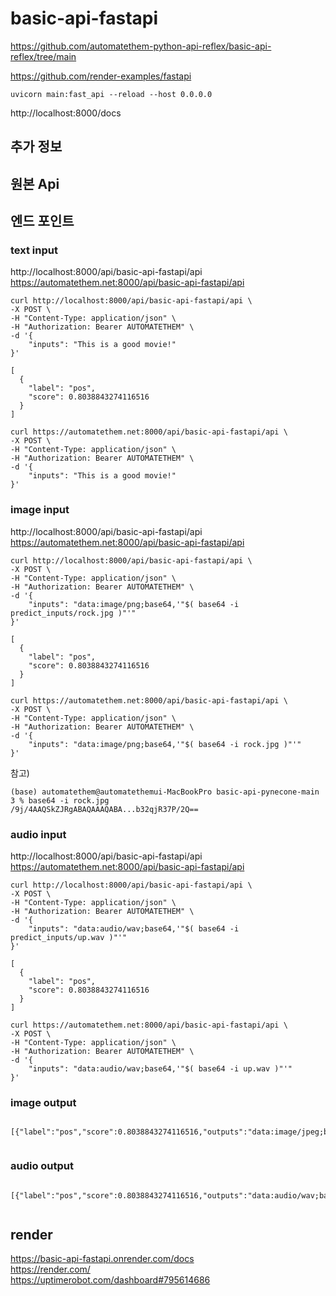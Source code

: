 # basic-api-fastapi

https://github.com/automatethem-python-api-reflex/basic-api-reflex/tree/main

https://github.com/render-examples/fastapi

```
uvicorn main:fast_api --reload --host 0.0.0.0
```

http://localhost:8000/docs

## 추가 정보

## 원본 Api

## 엔드 포인트

### text input

http://localhost:8000/api/basic-api-fastapi/api  
https://automatethem.net:8000/api/basic-api-fastapi/api
```
curl http://localhost:8000/api/basic-api-fastapi/api \
-X POST \
-H "Content-Type: application/json" \
-H "Authorization: Bearer AUTOMATETHEM" \
-d '{
    "inputs": "This is a good movie!"
}'
```

```
[
  {
    "label": "pos",
    "score": 0.8038843274116516
  }
]
```

```
curl https://automatethem.net:8000/api/basic-api-fastapi/api \
-X POST \
-H "Content-Type: application/json" \
-H "Authorization: Bearer AUTOMATETHEM" \
-d '{
    "inputs": "This is a good movie!"
}'
```

### image input

http://localhost:8000/api/basic-api-fastapi/api  
https://automatethem.net:8000/api/basic-api-fastapi/api
```
curl http://localhost:8000/api/basic-api-fastapi/api \
-X POST \
-H "Content-Type: application/json" \
-H "Authorization: Bearer AUTOMATETHEM" \
-d '{
    "inputs": "data:image/png;base64,'"$( base64 -i predict_inputs/rock.jpg )"'"
}'
```

```
[
  {
    "label": "pos",
    "score": 0.8038843274116516
  }
]
```

```
curl https://automatethem.net:8000/api/basic-api-fastapi/api \
-X POST \
-H "Content-Type: application/json" \
-H "Authorization: Bearer AUTOMATETHEM" \
-d '{
    "inputs": "data:image/png;base64,'"$( base64 -i rock.jpg )"'"
}'
```

참고)

```
(base) automatethem@automatethemui-MacBookPro basic-api-pynecone-main 3 % base64 -i rock.jpg
/9j/4AAQSkZJRgABAQAAAQABA...b32qjR37P/2Q==
```

### audio input

http://localhost:8000/api/basic-api-fastapi/api  
https://automatethem.net:8000/api/basic-api-fastapi/api
```
curl http://localhost:8000/api/basic-api-fastapi/api \
-X POST \
-H "Content-Type: application/json" \
-H "Authorization: Bearer AUTOMATETHEM" \
-d '{
    "inputs": "data:audio/wav;base64,'"$( base64 -i predict_inputs/up.wav )"'"
}'
```

```
[
  {
    "label": "pos",
    "score": 0.8038843274116516
  }
]
```

```
curl https://automatethem.net:8000/api/basic-api-fastapi/api \
-X POST \
-H "Content-Type: application/json" \
-H "Authorization: Bearer AUTOMATETHEM" \
-d '{
    "inputs": "data:audio/wav;base64,'"$( base64 -i up.wav )"'"
}'
```

### image output

```
```

```
[{"label":"pos","score":0.8038843274116516,"outputs":"data:image/jpeg;base64,/9j/4AAQSkZJRgABAQAAAQABAAD/2wBDA...fvHC2rn1GKtDMUnJNGabSjrTEf/9k="}]
```

```
```

### audio output

```
```

```
[{"label":"pos","score":0.8038843274116516,"outputs":"data:audio/wav;base64,UklGRiR9AABXQVZFZm10IBAAAAABAA...5//j/CAAUAA4ABQAUAA=="}]
```

```
```

## render

https://basic-api-fastapi.onrender.com/docs  
https://render.com/  
https://uptimerobot.com/dashboard#795614686

